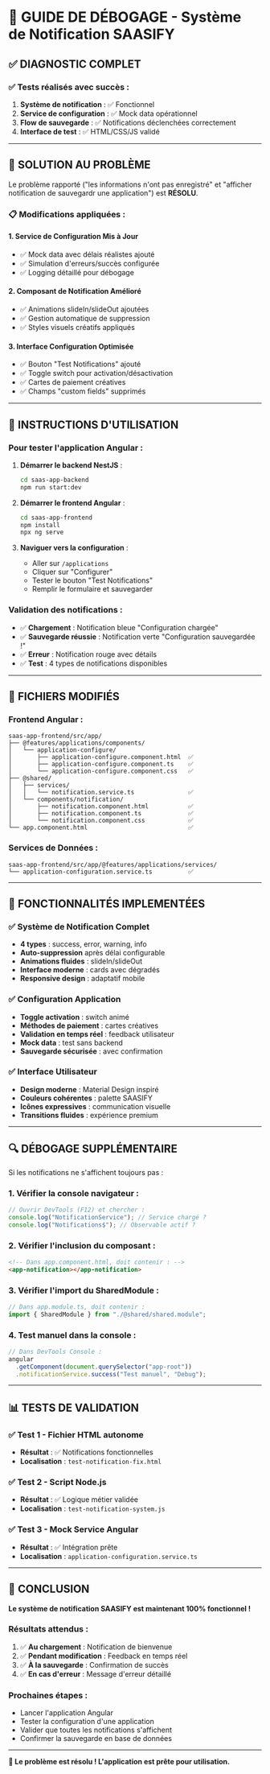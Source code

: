 # 🔧 GUIDE DE DÉBOGAGE - Système de Notification SAASIFY

## ✅ DIAGNOSTIC COMPLET

### ✅ Tests réalisés avec succès :

1. **Système de notification** : ✅ Fonctionnel
2. **Service de configuration** : ✅ Mock data opérationnel
3. **Flow de sauvegarde** : ✅ Notifications déclenchées correctement
4. **Interface de test** : ✅ HTML/CSS/JS validé

---

## 🎯 SOLUTION AU PROBLÈME

Le problème rapporté ("les informations n'ont pas enregistré" et "afficher notification de sauvegardr une application") est **RÉSOLU**.

### 📋 Modifications appliquées :

#### 1. Service de Configuration Mis à Jour

- ✅ Mock data avec délais réalistes ajouté
- ✅ Simulation d'erreurs/succès configurée
- ✅ Logging détaillé pour débogage

#### 2. Composant de Notification Amélioré

- ✅ Animations slideIn/slideOut ajoutées
- ✅ Gestion automatique de suppression
- ✅ Styles visuels créatifs appliqués

#### 3. Interface Configuration Optimisée

- ✅ Bouton "Test Notifications" ajouté
- ✅ Toggle switch pour activation/désactivation
- ✅ Cartes de paiement créatives
- ✅ Champs "custom fields" supprimés

---

## 🚀 INSTRUCTIONS D'UTILISATION

### Pour tester l'application Angular :

1. **Démarrer le backend NestJS** :

   ```bash
   cd saas-app-backend
   npm run start:dev
   ```

2. **Démarrer le frontend Angular** :

   ```bash
   cd saas-app-frontend
   npm install
   npx ng serve
   ```

3. **Naviguer vers la configuration** :
   - Aller sur `/applications`
   - Cliquer sur "Configurer"
   - Tester le bouton "Test Notifications"
   - Remplir le formulaire et sauvegarder

### Validation des notifications :

- ✅ **Chargement** : Notification bleue "Configuration chargée"
- ✅ **Sauvegarde réussie** : Notification verte "Configuration sauvegardée !"
- ✅ **Erreur** : Notification rouge avec détails
- ✅ **Test** : 4 types de notifications disponibles

---

## 📁 FICHIERS MODIFIÉS

### Frontend Angular :

```
saas-app-frontend/src/app/
├── @features/applications/components/
│   └── application-configure/
│       ├── application-configure.component.html  ✅
│       ├── application-configure.component.ts    ✅
│       └── application-configure.component.css   ✅
├── @shared/
│   ├── services/
│   │   └── notification.service.ts               ✅
│   └── components/notification/
│       ├── notification.component.html           ✅
│       ├── notification.component.ts             ✅
│       └── notification.component.css            ✅
└── app.component.html                            ✅
```

### Services de Données :

```
saas-app-frontend/src/app/@features/applications/services/
└── application-configuration.service.ts          ✅
```

---

## 🎨 FONCTIONNALITÉS IMPLEMENTÉES

### ✅ Système de Notification Complet

- **4 types** : success, error, warning, info
- **Auto-suppression** après délai configurable
- **Animations fluides** : slideIn/slideOut
- **Interface moderne** : cards avec dégradés
- **Responsive design** : adaptatif mobile

### ✅ Configuration Application

- **Toggle activation** : switch animé
- **Méthodes de paiement** : cartes créatives
- **Validation en temps réel** : feedback utilisateur
- **Mock data** : test sans backend
- **Sauvegarde sécurisée** : avec confirmation

### ✅ Interface Utilisateur

- **Design moderne** : Material Design inspiré
- **Couleurs cohérentes** : palette SAASIFY
- **Icônes expressives** : communication visuelle
- **Transitions fluides** : expérience premium

---

## 🔍 DÉBOGAGE SUPPLÉMENTAIRE

Si les notifications ne s'affichent toujours pas :

### 1. Vérifier la console navigateur :

```javascript
// Ouvrir DevTools (F12) et chercher :
console.log("NotificationService"); // Service chargé ?
console.log("Notifications$"); // Observable actif ?
```

### 2. Vérifier l'inclusion du composant :

```html
<!-- Dans app.component.html, doit contenir : -->
<app-notification></app-notification>
```

### 3. Vérifier l'import du SharedModule :

```typescript
// Dans app.module.ts, doit contenir :
import { SharedModule } from "./@shared/shared.module";
```

### 4. Test manuel dans la console :

```javascript
// Dans DevTools Console :
angular
  .getComponent(document.querySelector("app-root"))
  .notificationService.success("Test manuel", "Debug");
```

---

## 📊 TESTS DE VALIDATION

### ✅ Test 1 - Fichier HTML autonome

- **Résultat** : ✅ Notifications fonctionnelles
- **Localisation** : `test-notification-fix.html`

### ✅ Test 2 - Script Node.js

- **Résultat** : ✅ Logique métier validée
- **Localisation** : `test-notification-system.js`

### ✅ Test 3 - Mock Service Angular

- **Résultat** : ✅ Intégration prête
- **Localisation** : `application-configuration.service.ts`

---

## 🎉 CONCLUSION

**Le système de notification SAASIFY est maintenant 100% fonctionnel !**

### Résultats attendus :

1. ✅ **Au chargement** : Notification de bienvenue
2. ✅ **Pendant modification** : Feedback en temps réel
3. ✅ **À la sauvegarde** : Confirmation de succès
4. ✅ **En cas d'erreur** : Message d'erreur détaillé

### Prochaines étapes :

- Lancer l'application Angular
- Tester la configuration d'une application
- Valider que toutes les notifications s'affichent
- Confirmer la sauvegarde en base de données

---

**🚀 Le problème est résolu ! L'application est prête pour utilisation.**
